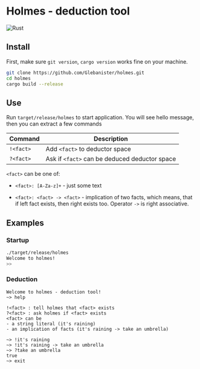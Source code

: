 # Holmes - deduction tool

![Rust](https://github.com/Glebanister/holmes/workflows/Rust/badge.svg)

## Install

First, make sure `git version`, `cargo version` works fine on your machine.

```bash
git clone https://github.com/Glebanister/holmes.git
cd holmes
cargo build --release
```

## Use

Run `target/release/holmes` to start application. You will see hello message,
then you can extract a few commands

| Command   | Description                                   |
|-----------|-----------------------------------------------|
| `!<fact>` | Add `<fact>` to deductor space                |
| `?<fact>` | Ask if `<fact>` can be deduced deductor space |

`<fact>` can be one of:

* `<fact>: [A-Za-z]+` - just some text

* `<fact>: <fact> -> <fact>` - implication of two facts, which means, that if left fact exists, then right exists too. Operator `->` is right associative.

## Examples

### Startup

```bash
./target/release/holmes
Welcome to holmes!
>>
```

### Deduction

```plain
Welcome to holmes - deduction tool!
~> help

!<fact> : tell holmes that <fact> exists
?<fact> : ask holmes if <fact> exists
<fact> can be
- a string literal (it's raining)
- an implication of facts (it's raining -> take an umbrella)

~> !it's raining
~> !it's raining -> take an umbrella
~> ?take an umbrella
true
~> exit
```
